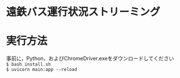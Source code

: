 # 遠鉄バス運行状況ストリーミング

# 実行方法
事前に，Python，およびChromeDriver.exeをダウンロードしてください  
`$ bash install.sh`  
`$ uvicorn main:app --reload`